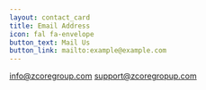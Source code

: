 ```yaml
---
layout: contact_card
title: Email Address
icon: fal fa-envelope
button_text: Mail Us
button_link: mailto:example@example.com
---
```


info@zcoregroup.com
support@zcoregropup.com
